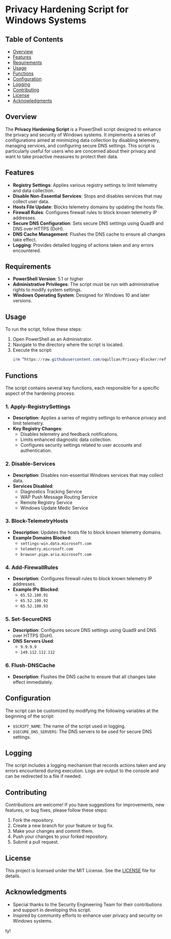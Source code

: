 # Privacy Hardening Script for Windows Systems

## Table of Contents
- [Overview](#overview)
- [Features](#features)
- [Requirements](#requirements)
- [Usage](#usage)
- [Functions](#functions)
- [Configuration](#configuration)
- [Logging](#logging)
- [Contributing](#contributing)
- [License](#license)
- [Acknowledgments](#acknowledgments)

## Overview
The **Privacy Hardening Script** is a PowerShell script designed to enhance the privacy and security of Windows systems. It implements a series of configurations aimed at minimizing data collection by disabling telemetry, managing services, and configuring secure DNS settings. This script is particularly useful for users who are concerned about their privacy and want to take proactive measures to protect their data.

## Features
- **Registry Settings**: Applies various registry settings to limit telemetry and data collection.
- **Disable Non-Essential Services**: Stops and disables services that may collect user data.
- **Hosts File Update**: Blocks telemetry domains by updating the hosts file.
- **Firewall Rules**: Configures firewall rules to block known telemetry IP addresses.
- **Secure DNS Configuration**: Sets secure DNS settings using Quad9 and DNS over HTTPS (DoH).
- **DNS Cache Management**: Flushes the DNS cache to ensure all changes take effect.
- **Logging**: Provides detailed logging of actions taken and any errors encountered.

## Requirements
- **PowerShell Version**: 5.1 or higher
- **Administrative Privileges**: The script must be run with administrative rights to modify system settings.
- **Windows Operating System**: Designed for Windows 10 and later versions.

## Usage
To run the script, follow these steps:
1. Open PowerShell as an Administrator.
2. Navigate to the directory where the script is located.
3. Execute the script:
   ```powershell
   irm “https://raw.githubusercontent.com/oqullcan/Privacy-Blocker/refs/heads/main/Privacy-Blocker.ps1” | iex
   ```

## Functions
The script contains several key functions, each responsible for a specific aspect of the hardening process:

### 1. Apply-RegistrySettings
- **Description**: Applies a series of registry settings to enhance privacy and limit telemetry.
- **Key Registry Changes**:
  - Disables telemetry and feedback notifications.
  - Limits enhanced diagnostic data collection.
  - Configures security settings related to user accounts and authentication.

### 2. Disable-Services
- **Description**: Disables non-essential Windows services that may collect data.
- **Services Disabled**:
  - Diagnostics Tracking Service
  - WAP Push Message Routing Service
  - Remote Registry Service
  - Windows Update Medic Service

### 3. Block-TelemetryHosts
- **Description**: Updates the hosts file to block known telemetry domains.
- **Example Domains Blocked**:
  - `settings-win.data.microsoft.com`
  - `telemetry.microsoft.com`
  - `browser.pipe.aria.microsoft.com`

### 4. Add-FirewallRules
- **Description**: Configures firewall rules to block known telemetry IP addresses.
- **Example IPs Blocked**:
  - `65.52.100.91`
  - `65.52.100.92`
  - `65.52.100.93`

### 5. Set-SecureDNS
- **Description**: Configures secure DNS settings using Quad9 and DNS over HTTPS (DoH).
- **DNS Servers Used**:
  - `9.9.9.9`
  - `149.112.112.112`

### 6. Flush-DNSCache
- **Description**: Flushes the DNS cache to ensure that all changes take effect immediately.

## Configuration
The script can be customized by modifying the following variables at the beginning of the script:
- `$SCRIPT_NAME`: The name of the script used in logging.
- `$SECURE_DNS_SERVERS`: The DNS servers to be used for secure DNS settings.

## Logging
The script includes a logging mechanism that records actions taken and any errors encountered during execution. Logs are output to the console and can be redirected to a file if needed.

## Contributing
Contributions are welcome! If you have suggestions for improvements, new features, or bug fixes, please follow these steps:
1. Fork the repository.
2. Create a new branch for your feature or bug fix.
3. Make your changes and commit them.
4. Push your changes to your forked repository.
5. Submit a pull request.

## License
This project is licensed under the MIT License. See the [LICENSE](LICENSE) file for details.

## Acknowledgments
- Special thanks to the Security Engineering Team for their contributions and support in developing this script.
- Inspired by community efforts to enhance user privacy and security on Windows systems.

ty!
